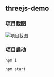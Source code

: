 ## threejs-demo

### 项目截图

![项目截图](./public/%E9%A1%B9%E7%9B%AE%E6%88%AA%E5%9B%BE.gif "项目截图")


### 项目启动

```shell
npm i

npm start
```